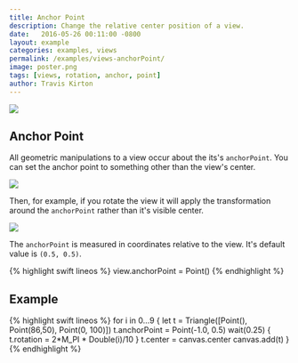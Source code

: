 ```yaml
---
title: Anchor Point
description: Change the relative center position of a view.
date:   2016-05-26 00:11:00 -0800
layout: example
categories: examples, views
permalink: /examples/views-anchorPoint/
image: poster.png
tags: [views, rotation, anchor, point]
author: Travis Kirton
---
```

![](anchorPoint.png)

## Anchor Point
All geometric manipulations to a view occur about the its's `anchorPoint`. You can set the anchor point to something other than the view's center.

![](diagram0.png)

Then, for example, if you rotate the view it will apply the transformation around the `anchorPoint` rather than it's visible center.

![](diagram1.png)

The `anchorPoint` is measured in coordinates relative to the view. It's default value is `(0.5, 0.5)`.

{% highlight swift lineos %}
view.anchorPoint = Point()
{% endhighlight %}

## Example
{% highlight swift lineos %}
for i in 0...9 {
    let t = Triangle([Point(), Point(86,50), Point(0, 100)])
    t.anchorPoint = Point(-1.0, 0.5)
    wait(0.25) {
        t.rotation = 2*M_PI * Double(i)/10
    }
    t.center = canvas.center
    canvas.add(t)
}
{% endhighlight %}
